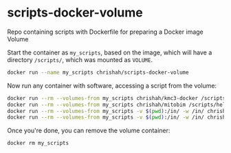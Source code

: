 # scripts-docker-volume
Repo containing scripts with Dockerfile for preparing a Docker image Volume

Start the container as `my_scripts`, based on the image, which will have a directory `/scripts/`, which was mounted as `VOLUME`.
```bash
docker run --name my_scripts chrishah/scripts-docker-volume
```

Now run any container with software, accessing a script from the volume:
```bash
docker run --rm --volumes-from my_scripts chrishah/kmc3-docker /scripts/hello.sh
docker run --rm --volumes-from my_scripts chrishah/mitobim /scripts/hello.sh
docker run --rm --volumes-from my_scripts -v $(pwd):/in/ -w /in/ chrishah/bless /scripts/hello.sh
docker run --rm --volumes-from my_scripts -v $(pwd):/in/ -w /in/ chrishah/bless /scripts/bless_iterate_over_ks.sh testdata/test.1.fastq.gz test 21
```

Once you're done, you can remove the volume container:
```bash
docker rm my_scripts
```
